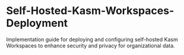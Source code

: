 # Self-Hosted-Kasm-Workspaces-Deployment
Implementation guide for deploying and configuring self-hosted Kasm Workspaces to enhance security and privacy for organizational data.
